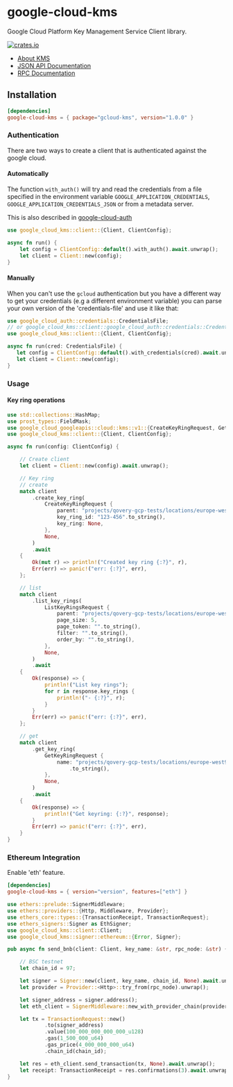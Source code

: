 # google-cloud-kms

Google Cloud Platform Key Management Service Client library.

[![crates.io](https://img.shields.io/crates/v/gcloud-kms.svg)](https://crates.io/crates/gcloud-kms)

* [About KMS](https://cloud.google.com/kms/)
* [JSON API Documentation](https://cloud.google.com/kms/docs/reference/rest)
* [RPC Documentation](https://cloud.google.com/kms/docs/reference/rpc)

## Installation

```toml
[dependencies]
google-cloud-kms = { package="gcloud-kms", version="1.0.0" }
```

 ### Authentication
 There are two ways to create a client that is authenticated against the google cloud.

 #### Automatically

 The function `with_auth()` will try and read the credentials from a file specified in the environment variable `GOOGLE_APPLICATION_CREDENTIALS`, `GOOGLE_APPLICATION_CREDENTIALS_JSON` or
 from a metadata server.

 This is also described in [google-cloud-auth](https://github.com/yoshidan/google-cloud-rust/blob/main/foundation/auth/README.md)

 ```rust
 use google_cloud_kms::client::{Client, ClientConfig};

 async fn run() {
     let config = ClientConfig::default().with_auth().await.unwrap();
     let client = Client::new(config);
 }
 ```

 #### Manually

 When you can't use the `gcloud` authentication but you have a different way to get your credentials (e.g a different environment variable)
 you can parse your own version of the 'credentials-file' and use it like that:

 ```rust
 use google_cloud_auth::credentials::CredentialsFile;
 // or google_cloud_kms::client::google_cloud_auth::credentials::CredentialsFile
 use google_cloud_kms::client::{Client, ClientConfig};

 async fn run(cred: CredentialsFile) {
    let config = ClientConfig::default().with_credentials(cred).await.unwrap();
    let client = Client::new(config);
 }
 ```

 ### Usage

 #### Key ring operations

 ```rust
 use std::collections::HashMap;
 use prost_types::FieldMask;
 use google_cloud_googleapis::cloud::kms::v1::{CreateKeyRingRequest, GetKeyRingRequest, ListKeyRingsRequest};
 use google_cloud_kms::client::{Client, ClientConfig};

 async fn run(config: ClientConfig) {

     // Create client
     let client = Client::new(config).await.unwrap();

     // Key ring
     // create
     match client
         .create_key_ring(
             CreateKeyRingRequest {
                 parent: "projects/qovery-gcp-tests/locations/europe-west9".to_string(),
                 key_ring_id: "123-456".to_string(),
                 key_ring: None,
             },
             None,
         )
         .await
     {
         Ok(mut r) => println!("Created key ring {:?}", r),
         Err(err) => panic!("err: {:?}", err),
     };

     // list
     match client
         .list_key_rings(
             ListKeyRingsRequest {
                 parent: "projects/qovery-gcp-tests/locations/europe-west9".to_string(),
                 page_size: 5,
                 page_token: "".to_string(),
                 filter: "".to_string(),
                 order_by: "".to_string(),
             },
             None,
         )
         .await
     {
         Ok(response) => {
             println!("List key rings");
             for r in response.key_rings {
                 println!("- {:?}", r);
             }
         }
         Err(err) => panic!("err: {:?}", err),
     };

     // get
     match client
         .get_key_ring(
             GetKeyRingRequest {
                 name: "projects/qovery-gcp-tests/locations/europe-west9/keyRings/key-ring-for-documentation"
                     .to_string(),
             },
             None,
         )
         .await
     {
         Ok(response) => {
             println!("Get keyring: {:?}", response);
         }
         Err(err) => panic!("err: {:?}", err),
     }
 }
```

### Ethereum Integration

Enable 'eth' feature.

```toml
[dependencies]
google-cloud-kms = { version="version", features=["eth"] }
```

 ```rust
 use ethers::prelude::SignerMiddleware;
 use ethers::providers::{Http, Middleware, Provider};
 use ethers_core::types::{TransactionReceipt, TransactionRequest};
 use ethers_signers::Signer as EthSigner;
 use google_cloud_kms::client::Client;
 use google_cloud_kms::signer::ethereum::{Error, Signer};

 pub async fn send_bnb(client: Client, key_name: &str, rpc_node: &str) {

     // BSC testnet
     let chain_id = 97;

     let signer = Signer::new(client, key_name, chain_id, None).await.unwrap();
     let provider = Provider::<Http>::try_from(rpc_node).unwrap();
 
     let signer_address = signer.address();
     let eth_client = SignerMiddleware::new_with_provider_chain(provider, signer).await.unwrap();

     let tx = TransactionRequest::new()
             .to(signer_address)
             .value(100_000_000_000_000_u128)
             .gas(1_500_000_u64)
             .gas_price(4_000_000_000_u64)
             .chain_id(chain_id); 

     let res = eth_client.send_transaction(tx, None).await.unwrap();
     let receipt: TransactionReceipt = res.confirmations(3).await.unwrap().unwrap();
 }
```